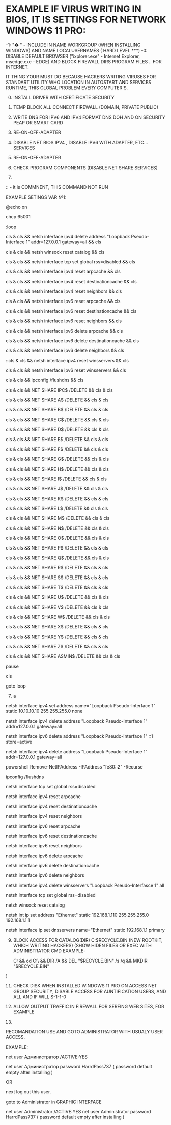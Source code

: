 # EXAMPLE IF VIRUS WRITING IN BIOS, IT IS SETTINGS FOR NETWORK WINDOWS 11 PRO:
-1: "� " - INCLUDE IN NAME WORKGROUP (WHEN INSTALLING WINDOWS) AND NAME LOCALUSERNAMES ( HARD LEVEL ***)
-0: DISABLE DEFAULT BROWSER ("ixplorer.exe" - Internet Explorer, msedge.exe - EDGE) AND BLOCK FIREWALL DIRS PROGRAM FILES .. FOR INTERNET.

IT THING YOUR MUST DO BECAUSE HACKERS WRITING VIRUSES FOR STANDART UTILITY WHO LOCATION IN AUTOSTART AND SERVICES RUNTIME,
THIS GLOBAL PROBLEM EVERY COMPUTER'S.

0. INSTALL DRIVER WITH CERTIFICATE SECURITY
1. TEMP BLOCK ALL CONNECT FIREWALL (DOMAIN, PRIVATE PUBLIC)
2. WRITE DNS FOR IPV6 AND IPV4 FORMAT DNS DOH AND ON SECURITY PEAP OR SMART CARD
3. RE-ON-OFF-ADAPTER
4. DISABLE NET BIOS  IPV4 , DISABLE IPV6 WITH ADAPTER, ETC... SERVICES
5. RE-ON-OFF-ADAPTER
6. CHECK PROGRAM COMPONENTS (DISABLE NET SHARE SERVICES)

7.
:: - it is COMMNENT, THIS COMMAND NOT RUN
 
EXAMPLE SETINGS VAR №1:

@echo on

chcp 65001

:loop

cls & cls && netsh interface ipv4 delete address "Loopback Pseudo-Interface 1"  addr=127.0.0.1 gateway=all && cls

cls & cls && netsh winsock reset catalog && cls

cls & cls && netsh interface tcp set global rss=disabled && cls

cls & cls && netsh interface ipv4 reset arpcache && cls

cls & cls && netsh interface ipv4 reset destinationcache && cls

cls & cls && netsh interface ipv4 reset neighbors && cls

cls & cls && netsh interface ipv6 reset arpcache && cls

cls & cls && netsh interface ipv6 reset destinationcache && cls

cls & cls && netsh interface ipv6 reset neighbors && cls

cls & cls && netsh interface ipv6 delete arpcache && cls

cls & cls && netsh interface ipv6 delete destinationcache && cls

cls & cls && netsh interface ipv6 delete neighbors && cls

::cls & cls && netsh interface ipv4 reset winsservers && cls

cls & cls && netsh interface ipv6 reset winsservers && cls

cls & cls && ipconfig /flushdns && cls

cls & cls && NET SHARE IPC$ /DELETE && cls & cls

cls & cls && NET SHARE A$ /DELETE && cls & cls

cls & cls && NET SHARE B$ /DELETE && cls & cls

cls & cls && NET SHARE C$ /DELETE && cls & cls

cls & cls && NET SHARE D$ /DELETE && cls & cls

cls & cls && NET SHARE E$ /DELETE && cls & cls

cls & cls && NET SHARE F$ /DELETE && cls & cls

cls & cls && NET SHARE G$ /DELETE && cls & cls

cls & cls && NET SHARE H$ /DELETE && cls & cls

cls & cls && NET SHARE I$ /DELETE && cls & cls

cls & cls && NET SHARE J$ /DELETE && cls & cls

cls & cls && NET SHARE K$ /DELETE && cls & cls

cls & cls && NET SHARE L$ /DELETE && cls & cls

cls & cls && NET SHARE M$ /DELETE && cls & cls

cls & cls && NET SHARE N$ /DELETE && cls & cls

cls & cls && NET SHARE O$ /DELETE && cls & cls

cls & cls && NET SHARE P$ /DELETE && cls & cls

cls & cls && NET SHARE Q$ /DELETE && cls & cls

cls & cls && NET SHARE R$ /DELETE && cls & cls

cls & cls && NET SHARE S$ /DELETE && cls & cls

cls & cls && NET SHARE T$ /DELETE && cls & cls

cls & cls && NET SHARE U$ /DELETE && cls & cls

cls & cls && NET SHARE V$ /DELETE && cls & cls

cls & cls && NET SHARE W$ /DELETE && cls & cls

cls & cls && NET SHARE X$ /DELETE && cls & cls

cls & cls && NET SHARE Y$ /DELETE && cls & cls

cls & cls && NET SHARE Z$ /DELETE && cls & cls

cls & cls && NET SHARE ASMIN$ /DELETE && cls & cls

pause

cls

goto loop

7. a

netsh interface ipv4 set address name="Loopback Pseudo-Interface 1" static 10.10.10.10 255.255.255.0 none

netsh interface ipv4 delete address "Loopback Pseudo-Interface 1"  addr=127.0.0.1 gateway=all

netsh interface ipv6 delete address "Loopback Pseudo-Interface 1" ::1 store=active

netsh interface ipv4 delete address "Loopback Pseudo-Interface 1"  addr=127.0.0.1 gateway=all

powershell Remove-NetIPAddress -IPAddress "fe80::2" -Recurse

ipconfig /flushdns

netsh interface tcp set global rss=disabled

netsh interface ipv4 reset arpcache

netsh interface ipv4 reset destinationcache

netsh interface ipv4 reset neighbors

netsh interface ipv6 reset arpcache

netsh interface ipv6 reset destinationcache

netsh interface ipv6 reset neighbors

netsh interface ipv6 delete arpcache

netsh interface ipv6 delete destinationcache

netsh interface ipv6 delete neighbors

netsh interface ipv4 delete winsservers "Loopback Pseudo-Interfasce 1" all

netsh interface tcp set global rss=disabled

netsh winsock reset catalog

netsh int ip set address "Ethernet" static 192.168.1.110 255.255.255.0 192.168.1.1 1

netsh interface ip set dnsservers name="Ethernet" static 192.168.1.1  primary


9. BLOCK ACCESS FOR CATALOG(DIR)  C:\$RECYCLE.BIN (NEW ROOTKIT, WHICH WRITING HACKERS) (SHOW HIDEN FILES OR EXEC WITH ADMINISTRATOR CMD
    EXAMPLE:
   
   C: && cd C:\ && DIR /A && DEL "$RECYCLE.BIN" /s /q && MKDIR "$RECYCLE.BIN"

 )

11. CHECK DISK WHEN INSTALLED WINDOWS 11 PRO ON ACCESS NET GROUP SECURITY, DISABLE ACCESS FOR AUNTIFICATION USERS, AND ALL AND IF WILL S-1-1-0 

12. ALLOW OUTPUT TRAFFIC IN FIREWALL FOR SERFING WEB SITES, FOR EXAMPLE

13.

RECOMANDATION USE AND GOTO ADMINISTRATOR WITH USUALY USER ACCESS.

EXAMPLE:

net user Администратор /ACTIVE:YES 

net user Администратор password HarrdPass737 ( password default empty after installing )

OR

next log out this user.

goto to Administrator in GRAPHIC INTERFACE

net user Administrator /ACTIVE:YES 
net user Administrator password HarrdPass737 ( password default empty after installing )


